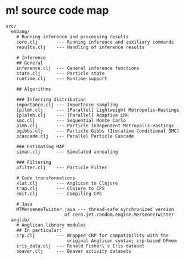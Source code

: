 # m! source code map

    src/
      embang/
        # Running inference and processing results
        core.clj       --- Running inference and auxiliary commands
        results.clj    --- Handling of inference results

        # Inference 
        ## General
        inference.clj  --- General inference functions
        state.clj      --- Particle state
        runtime.clj    --- Runtime support

        ## Algorithms

        ### Inferring distribution
        importance.clj --- Importance sampling
        [p]lmh.clj     --- [Parallel] Lightweight Metropolis-Hastings
        [p]almh.clj    --- [Parallel] Adaptive LMH
        smc.clj        --- Sequential Monte Carlo
        pimh.clj       --- Particle Independent Metropolis-Hastings
        pgibbs.clj     --- Particle Gibbs (Iterative Conditional SMC)
        pcascade.clj   --- Parallel Particle Cascade

        ### Estimating MAP
        siman.clj      --- Simulated annealing

        ### Filtering
        pfilter.clj    --- Particle Filter

        # Code transformations
        xlat.clj       --- Anglican to Clojure
        trap.clj       --- Clojure to CPS
        emit.clj       --- Compiling CPS 

        # Java
        MTMersenneTwister.java --- thread-safe synchronized version
                          of cern.jet.random.engine.MersenneTwister 
      anglib/
        # Anglican library modules
        ## In particular: 
        crp.clj        --- Wrapped CRP for compatibility with the
                           original Anglican syntax; crp-based DPmem
        iris_data.clj  --- Ronald Fisher\'s Iris dataset
        beaver.clj     --- Beaver activity datasets
